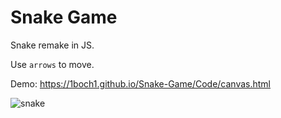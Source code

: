 # Snake Game

Snake remake in JS.

Use `arrows` to move.

Demo: https://1boch1.github.io/Snake-Game/Code/canvas.html


![snake](https://user-images.githubusercontent.com/69087218/109805961-60d26480-7c24-11eb-840d-bd6ca398da8c.png)


